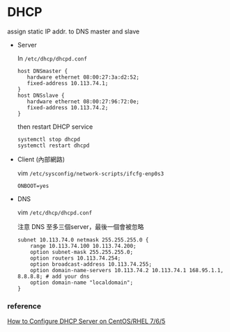 # DHCP

assign static IP addr. to DNS master and slave



- Server

  In `/etc/dhcp/dhcpd.conf`

  ```
  host DNSmaster {
     hardware ethernet 08:00:27:3a:d2:52;
     fixed-address 10.113.74.1;
  }
  host DNSslave {
     hardware ethernet 08:00:27:96:72:0e;
     fixed-address 10.113.74.2;
  }
  ```

  then restart DHCP service

  ```
  systemctl stop dhcpd
  systemctl restart dhcpd
  ```

- Client (內部網路)

  vim `/etc/sysconfig/network-scripts/ifcfg-enp0s3`

  ```
  ONBOOT=yes
  ```

- DNS

  vim `/etc/dhcp/dhcpd.conf`

  注意 DNS 至多三個server，最後一個會被忽略

  ```
  subnet 10.113.74.0 netmask 255.255.255.0 {
      range 10.113.74.100 10.113.74.200;
      option subnet-mask 255.255.255.0;
      option routers 10.113.74.254;
      option broadcast-address 10.113.74.255;
      option domain-name-servers 10.113.74.2 10.113.74.1 168.95.1.1, 8.8.8.8; # add your dns
      option domain-name "localdomain";
  }
  ```

  

### reference

[How to Configure DHCP Server on CentOS/RHEL 7/6/5](https://tecadmin.net/configuring-dhcp-server-on-centos-redhat/)

